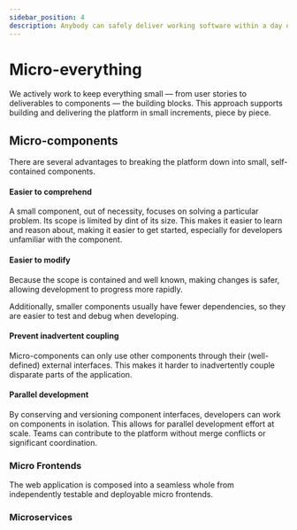 ```yaml
---
sidebar_position: 4
description: Anybody can safely deliver working software within a day of starting.
---
```


# Micro-everything

We actively work to keep everything small — from user stories to deliverables to components — the building blocks. This approach supports building and delivering the platform in small increments, piece by piece.

## Micro-components

There are several advantages to breaking the platform down into small, self-contained components.

#### Easier to comprehend

A small component, out of necessity, focuses on solving a particular problem. Its scope is limited by dint of its size. This makes it easier to learn and reason about, making it easier to get started, especially for developers unfamiliar with the component.

#### Easier to modify

Because the scope is contained and well known, making changes is safer, allowing development to progress more rapidly.

Additionally, smaller components usually have fewer dependencies, so they are easier to test and debug when developing.

#### Prevent inadvertent coupling

Micro-components can only use other components through their (well-defined) external interfaces. This makes it harder to inadvertently couple disparate parts of the application.

#### Parallel development

By conserving and versioning component interfaces, developers can work on components in isolation. This allows for parallel development effort at scale. Teams can contribute to the platform without merge conflicts or significant coordination.

### Micro Frontends

The web application is composed into a seamless whole from independently testable and deployable micro frontends.

### Microservices
